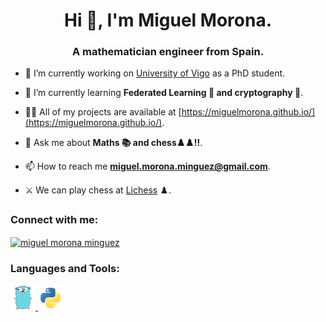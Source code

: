 <h1 align="center">Hi 👋, I'm Miguel Morona.</h1>
<h3 align="center">A mathematician engineer from Spain.</h3>

- 🔭 I’m currently working on [University of Vigo](https://www.uvigo.gal/es) as a PhD student.

- 🌱 I’m currently learning **Federated Learning 🧠 and cryptography 🔐**.

- 👨‍💻 All of my projects are available at [https://miguelmorona.github.io/](https://miguelmorona.github.io/).

- 💬 Ask me about **Maths 📚 and chess♟️♟️!!**.

- 📫 How to reach me **miguel.morona.minguez@gmail.com**.

- ⚔️ We can play chess at [Lichess](https://lichess.org/@/Usuario_139) ♟️.

<h3 align="left">Connect with me:</h3>
<p align="left">
<a href="https://linkedin.com/in/miguel-morona-mínguez-740418233/" target="blank"><img align="center" src="https://raw.githubusercontent.com/rahuldkjain/github-profile-readme-generator/master/src/images/icons/Social/linked-in-alt.svg" alt="miguel morona minguez" height="30" width="40" /></a>
</p>

<h3 align="left">Languages and Tools:</h3>
<p align="left"> <a href="https://golang.org" target="_blank" rel="noreferrer"> <img src="https://raw.githubusercontent.com/devicons/devicon/master/icons/go/go-original.svg" alt="go" width="40" height="40"/> </a> <a href="https://www.python.org" target="_blank" rel="noreferrer"> <img src="https://raw.githubusercontent.com/devicons/devicon/master/icons/python/python-original.svg" alt="python" width="40" height="40"/> </a> </p>
